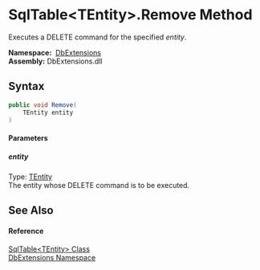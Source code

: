 SqlTable&lt;TEntity>.Remove Method
==================================
Executes a DELETE command for the specified *entity*.

  **Namespace:**  [DbExtensions][1]  
  **Assembly:** DbExtensions.dll

Syntax
------

```csharp
public void Remove(
	TEntity entity
)
```

#### Parameters

##### *entity*
Type: [TEntity][2]  
The entity whose DELETE command is to be executed.


See Also
--------

#### Reference
[SqlTable&lt;TEntity> Class][2]  
[DbExtensions Namespace][1]  

[1]: ../README.md
[2]: README.md